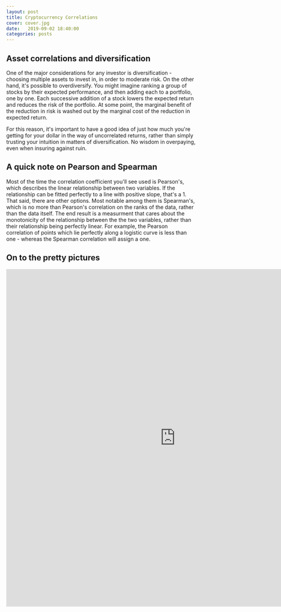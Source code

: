 ```yaml
---
layout: post
title: Cryptocurrency Correlations
cover: cover.jpg
date:   2019-09-02 18:40:00
categories: posts
---
```


## Asset correlations and diversification

  One of the major considerations for any investor is diversification - choosing multiple assets to invest in, in order to moderate risk. On the other hand, it's possible to overdiversify. You might imagine ranking a group of stocks by their expected performance, and then adding each to a portfolio, one by one. Each successive addition of a stock lowers the expected return and reduces the risk of the portfolio. At some point, the marginal benefit of the reduction in risk is washed out by the marginal cost of the reduction in expected return.
  
  For this reason, it's important to have a good idea of just how much you're getting for your dollar in the way of uncorrelated returns, rather than simply trusting your intuition in matters of diversification. No wisdom in overpaying, even when insuring against ruin.

## A quick note on Pearson and Spearman

  Most of the time the correlation coefficient you'll see used is Pearson's, which describes the linear relationship between two variables. If the relationship can be fitted perfectly to a line with positive slope, that's a 1. That said, there are other options. Most notable among them is Spearman's, which is no more than Pearson's correlation on the ranks of the data, rather than the data itself. The end result is a measurment that cares about the monotonicity of the relationship between the the two variables, rather than their relationship being perfectly linear. For example, the Pearson correlation of points which lie perfectly along a logistic curve is less than one - whereas the Spearman correlation will assign a one.
  
## On to the pretty pictures

<iframe src="https://vega.github.io/editor/#/url/vega-lite/N4KABGBEDGD2B2AzAlgc0gLjMSA3ZApgO6baRHIAmALgBakAsADEwDRS0Fq3WkDMLAL7tIAWwCGAJwDWpHNViwANtWQAHUvACuSpYOHgolcdXFzI8caIKlIx0wFpKAdmgAOAEwBGL5QBGzkwEAKziIYiIHgBsDFEE4uIAnNDibi6IkAYQYlKyWJCSBNC8rIaQBPBwlMjw6FigENlwSrCScoaNUNQAnmo2+QCOWuLwqqaquDalndkoBEqUtn1SAM4IAPpwkoVKJsgIkNMzkCspSv1kp5zWtn6SsETwfkpaBKiFFZkdYFmNkArKVQaLAAbW+EAaM2yPT6tiGIzGe0mh3BfzmCyW8Uka3gm1aOz2ByOUP+yGo51sAAUsTiwFsCaoDqjfp1ISSYRdIPDRmSkVNUbNCBj8itlpIJLj6fNCfAUVDoWSKfkAMpiiV0-HSxmy5nfAC6xKgAA9zBzbPBYKIauIlIcoOjFvkABoAYVgNRWmUNkG6pt6nItVsstpEDtsAE03R6vhBfpBONxeFhgsE2GUxkqoABZXIEagpNRgN3bLX7eArMCIVpgAAqsELXiYRckvQU0C0JcqhE9R3IVDopBTaeyABIrgQJLYeNQ1CsMAB6eeTVDiAB0qDJtC0flX+3n44kS7e4gcSjJBCXfFXDFXTFXACscXKjCZxCs8576t87K+nK5PD4-iBCEYTBBE0SxPESQpGkzgZKCqJsscrruuWtxknANTPiSkaoZ+UB+BhqHYccYo4niJa7NqpBeIanQnGqIwUQyZY0cydHYAKUAodG+SEfmxEcdkuG8VAeacIUWiiCR9FkRsUpUaxWB3m4XjBHwKbOG4iTMHwDAeLEQlQKKWISsxpYHMpq5uEwjZeFE2nOHpWluG4zjsYhXGQDxaF8URWFGZAIm+VAkjqGoFKBXJkqaopllgHegQeEwDCJIkLleB4iQeMEHiBSZUhmQpMqkIlsRMNlbkph4AhMJ4HlQkh9E+fhkD8ZhsqBcFrXtahDgpCs9BRTS8mxSVVnOA5lVuMEURMFEwSJHwHhuPljExZR40JauzjBPZUQeNEWneHtM0NTMTV-C16ECQFXndbYZ7UEUgledF5lxbKE0pc4zheDNs1eHwzhpVEa2mUxxXUVZUSBHtfBRDpBl7cEDBeOdrJeddfm3Z191RiF-ziQQbTDaso2bdDYAOHeKV8IkTC-UwAg2cETkxAw4OFZDY1U7T6k1X9x2JGz0R8OjUIso0l3ZNjBH+Xj8pQA9fmWJUL13UrkDvVDSnbQwWni7DzgMAwfDLXZfBc+KPOU3rd76a5fCeKmqMsOVDAY9LWMEz1CsyX8KtibAPZvSNG0sfFiVA8lrnuywnhudbRW8-bq6I39yV-W4Glo1l7mSxxMvcb7N0dQHwmlzjHX9W+tAOCsuAV1AOup1Hq7OwdOcLYkUQI2zmXJ7bkdfdtbMsN4k1w+pelRF7EI+3hZevVrQcwFIxgWs32vhx9W13g50QxIns1o+lzhDxHFmjwf9Nm-DKVs5NiTz5xWty+UdAkwQUnb2vvWa3lDvcmV9PqlWsmpDSbNtK6X0oZLyBUbagP3tZWytkppOQNq5Nyr9i7eSrmJL+klpJdQIZ-CSP8SFhxAXvKmtEEHrVoXrCWMwpYL3fmQ4mxC-5kLCmoCK-Itatztu3GyMQvC91TBI7S9NEiXyYaI5a3gNKOViFPXBi9RLkO-r-UhS9q59QGkNah2IKYj3AZNNGZtTaQOSqlYI8jdbty0n3P6+lfoMHUqjT2hdPIcP0YQihuj8YBMgE9DWisgHCPMRNRIbh9LzSzjZOJVsGEQ2QXzHasN-p1XSm4OaTBUYF1YUXTRhMuGUJ4aE56RDt7ROvqQGmt575o0fswSBjZOZpO5hkvWTTbKLU8X9FKzN7Ipi8MUzobC35AI-hU4Jq8yGETVtACJdTd5OJvquFMulgYTK0nElJji25bINgPZ24tgbORqho-xWj5lUMWaEggId1k0M2eAnOuV4mNkGZNDwF9ulIIUVsl2bl0GLQme7HxJS-GzM4UQypeitEAPgLXQaDcm5k1Mb09uZsHITIMvZRO4t6Fa0QSnERWy5q5z7v3WGaN6a3Phc8xFCygFrxSJITesA3k4pBZ8nwQMlEAvUgbFKxyqUWLhiDBGbjPGpjnr4xqZTWp8IEVUlF-tsXkQ+d9OxaUMpZRynlIFlKYnbRNnNSqu1cq1Xqsqi6qrbDqsiiE+5bLHlRI2Scz580z4LVsoc2RkqLUqSUUDYIqjYaw2ZSSD+rrBEct4eFN1QifVSqwGSoBFLh4NKzXG5CKb+FpuTaE1F6LjHpveb6mGOdrHA3dokeyTlQ35stYjAWTkfAmuBoW5qxaNXIsJuE8uOqzHtsSoUrK2ltI6RnmzNtYCJpmxyqbeJQ5nIsKmaUu5hNE2asJjUiSfLdW1uprTA6P1ZoLVco2ZmgLyWML1Re5p0R4l1VGRVPS5t+1XUHaWnCSzrTqzHSYs9mb9Y-r7tlJaQNXJ-SXSgoZqN-qpjiabJyL9HWYz3Wq1NSagPPNeeO3FWzbU+BFrVApk1Vpmrzcu7aNlCn31mp4JmcS-2ywA4R44-8FaVsxaeidjGHYAsKblEGps75RqQ5kmIEEAWTQKQdbwXGS6hIPcO1qXKeXCbI365gDNFrA2YCDE2cm04gwWlglR2UKoOthSqvDy8aiVsPX7XG+mBUTSmitGac0e7LTo0+9JPnLV7SiKp2GAFTrBHU-g8tAmjEedsA87zL7EriOsWjAWKURaWecfkvZ7iTZeNNglj+FaUvaZdQRjL56D71p-YEfLLbUmhZ6eFrLVGAWkt7ZMxo0y8FVeS3XVLBi3M1fAyJra2aSS5oMwWnD3sXOTbRdNp5WjR0r29TWyDiV4laU8UDOqql0pg3o0tjtXcsrjLyTZyrwHcbudq-kY9JMGuQf6QbSqLAha2TUs4U1nXgUvv6cDZKXh9JRpGSDTjK32Esq1S9zbZatUrLWaR7r15gYzRcf96HOkumg-NZO68pt8X-UbTVc7g3Yy7uR4Tar423vB1DtW-lmWdog1+bEbwc184OKuzjlxni532R7WMp7SXUes-dczsbGLG5fbDRT6B-n73RAZh1nNz7GvpySgzGzyUdLGxlyjmuaOiNaN0yMXl2PueTTqgbFtA9dKXdJwxlBJsUpRDUgCnuTAspKqc06tbUAduAJt4rrzjuDeBANtnFM-vgag0K9SuGQNEZwJRmjC3I7zxga2+Uz1qvycg3iclK9WkHO64W-rg7WTs65IJyx+nPxGfxrIVHyJMf8Mlt47JDNau4YzsOfO82i6RdO9Xd4jdqYt0F9ar3ib8s5eDXL6JnaR2N2nbvRdjPFiosrTu3tB7qNl+PSL7t-v1-nrF721z8983jiLfC9uobXei2hNX2zomtS8eTeLAvcPgwOM098zMng9eb+jeFq-Su06Us0vc2kDkuUBkV++Qf+CufsmOj+JI9S2+UaB0DA8SaUKUBk3aR+VkN6C08G+kS0M0PgmBkeN+0efGnCJGM212KkwqpBQ4PgCGtk1BTGjMbMekpBSi+SK0LBYSbBfeHBsuVudcQmQBauaMmUkudUyUOUKYIhd4Ua2UQMmUAg0OH6MKO6cK3ev+8ha+683K9uW+PuDMv00OQM-B8S4s+hzejBZmLh-0NyiOMy1hWiH2pMOBrmChw++28BtMZsLhgQLMhS7Mps3hhSy0eywsosfcn+DOVhP+oRXCdh6Wah7aP2ucnSbsHSEqM+56-Sak86wyukYye0Hew2zq72RR-+Wm3B4W-SV6ZyUWUaqkLAwMIhP276zANk4s36ZsfAshYRdhLOm+pRjGP2IMK0hOgQPgos4xtMkOtkMONkfhCOYeuGTOrUix-+2BnOEGauIB-uhKEBGkUBNUext4iBu0iMU0aBh0FhX++RA61SXRERnRgBvRL6r+9E7+kJCxIJJeuBIwqy+BpEI+5OIBi0fcuW4+KUOc7xjYiBK0-u80sMFUB0cJ4JCJaWXBtxs2VM-SsOOULAsMJqk0UJfwMJdRtMmUaU5s3gEi7sTJuRnegJ-6wJlJ6OseyhyuWKEJXJt4ka-0DKzMfuoqMB0JcBZR+xB0cSuUUWvcC0RsFJJ6-+duW8qxW0DJQaxsBkniDkZJwuXu12EOwOTkWU+kBSNUwMoelhzmFx6EeBt+ihluQZ0Rz+TetmLaJscx3gtk6pHJmp2+jsOcLsLG7sc0-xeRfpIRiugZ7B9Ea8JRcpTeOyzMmRBys68Z2QnJEZu0f0FyQMmCwO8xQRI2wGeZURgcPGThmSDaMGWUlyCG7J1ZiZyGbMqGM0DmmGTKrZHR8sHZSxSuVaT+dx5OZsWk0CNGROqRtREZlOCM1OSUzsEibR3+QJGOSJWOoJrBD+oZfwhBKCxBBkZBDMcCVBu5autB8MVejBe0wp7REebUIGyJd5lc4pJpxZ9xFUmJekAehyuJVZxko59Jd4BJi0RJjYUWgQvcHgshyyl5KJBZ7ZBFoFLcaJjGw5SFYWsJs5gF+FoGpFQUnBHOK5dJacYqM8IsIsAKAuciH55O5+4BQsNUJJrkeFwFV5VJ62gmKuFpmSGk2S48HpZ8FUj6eu1FBuLxZshSzaOSLAbM4lC5ppG8jhclacBsaB+O5sMis03h7imUBkxO2e3ap5op3GxGLFd+62PZVmMcZ28c2hSc-F2+GcmUjM1OqG+cshLynlwZpeQSXqBB5FKCXyK0rSfyB0alDeGlTeYK2xPcUKKUmZIp2ZBR5SNJkpA+Q6kFFe4yEi6kzJ-2Dk3hzGqMUCh8HGbg0VFVXl6+0py5SVMRFevOLGB09kweSB3hYuhhzajxAu8WtF-p+QMVdhNxrFPBEC5s-BUi-04KlFDEOVauNkdZEhOch00hXVi1OZrUK1-+VxNVax-MNkTJ80wOkm-u7xtkWUS0FsApFBUi3VsVRFSWRlD1j5eknFi0kmvF3hglK0wlAgUWYlV1ZVN1PVcVaNQN95yVdCIh-5Z5Yp9y6NwNIZU2KhslYNvZ0OzJqMs0tG0Z3hqmAg4sHixOP6gNdhZpDulNVmIsnitpOkLupBWVsBh1FeBShx+SP15y4lG+9cFNUlfVjFD58lF1-cvc-cmcsNrWk8pJKYW1PpAJpV55Uphi5Nspit2i3CZleKCMqkwOaMh8OcPgjNzMqMdKC0DKQM2GZxq2S1StZNMpdhPRtJG17iEmAKbN86IW6lXW3OCmCmv0UWzJh0+NblGmpNG25ti5ctPleKQyicIxweiMzMjNRu80qMpuairlxthNptgd8tFtlV9+kl61OOGhAujYngweKYjpsdYOBuhhyiJhktzAxVAF-tQFctqh15ABEFodfR3JGkSpvuAg-Ou0iFB1cd8pzMOpM0R8Bp6k9kst-VM9lt9FIF+Z2NQ12+Clf0SlEEAp6U3hWlAgkKelyRJ9ZtQd-+t1PNeK1NFddp9NO5TpOOTNoyrN0mZsX9DdZ9zd0lRi8Dg14ZFq+1NZaDsDWdP9s9XNedWy9MzsKBS0xOWc6DyF7FvcS0Kpng9iPtvp4ek9eD-+qK+D4Ch8UWpBK0p8J5ItGpYtIVd8y9a9T8iMshzDs9RZC93OqkPgfJh0G94qJO-dZO2+TMbMS02SpsQ4htWZjD11tgEjltIdbdMjIyxmS0vu5myj2V29Te1mRSXy2kpujmDD5xBj+QRjCDAd2DA1qJN9Puc0R2bubiu9U1Y9-u71i0E1ujJV+jqNhjJl5ps9a1KDq5ajCRbhekM0nh5DAjgTsqH6IM4V0B4jST3Nlt910jO9Uivcv0tpbGDpn1kObpSMnp5sk0ZTDhyT59ElhF19qDa5tGUa4hRDCldlAKDlqUNicqLNXTemv9xNAz6TzhtNAtUx66fDCZ+TmSzuLAZhiMU+9Z8zpls9yxjdbDVkhDqBMipD4VsNVDzN2hdDJzPT3j9hCz-9o8eTdjmDks+ohgggIAggQAA/view" width="900" height="900" style="border: none;"></iframe>
